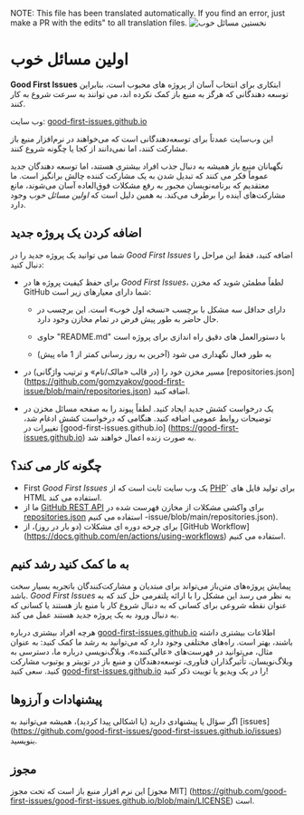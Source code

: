 NOTE: This file has been translated automatically. If you find an error, just make a PR with the edits" to all translation files.
![نخستین مسائل خوب](../assets/github/social-preview.png)

# اولین مسائل خوب

**Good First Issues** ابتکاری برای انتخاب آسان از پروژه های محبوب است، بنابراین توسعه دهندگانی که هرگز به منبع باز کمک نکرده اند، می توانند به سرعت شروع به کار کنند.

وب سایت: [good-first-issues.github.io](https://good-first-issues.github.io)

این وب‌سایت عمدتاً برای توسعه‌دهندگانی است که می‌خواهند در نرم‌افزار منبع باز مشارکت کنند، اما نمی‌دانند از کجا یا چگونه شروع کنند.

نگهبانان منبع باز همیشه به دنبال جذب افراد بیشتری هستند، اما توسعه دهندگان جدید عموماً فکر می کنند که تبدیل شدن به یک مشارکت کننده چالش برانگیز است. ما معتقدیم که برنامه‌نویسان مجبور به رفع مشکلات فوق‌العاده آسان می‌شوند، مانع مشارکت‌های آینده را برطرف می‌کند. به همین دلیل است که *اولین مسائل خوب* وجود دارد.

## اضافه کردن یک پروژه جدید

شما می توانید یک پروژه جدید را در *Good First Issues* اضافه کنید، فقط این مراحل را دنبال کنید:

- برای حفظ کیفیت پروژه ها در *Good First Issues*، لطفاً مطمئن شوید که مخزن GitHub شما دارای معیارهای زیر است:

     - دارای حداقل سه مشکل با برچسب «نسخه اول خوب» است. این برچسب در حال حاضر به طور پیش فرض در تمام مخازن وجود دارد.

     - حاوی "README.md" با دستورالعمل های دقیق راه اندازی برای پروژه است

     - به طور فعال نگهداری می شود (آخرین به روز رسانی کمتر از 1 ماه پیش)

- مسیر مخزن خود را (در قالب «مالک/نام» و ترتیب واژگانی) در [repositories.json] (https://github.com/gomzyakov/good-first-issue/blob/main/repositories.json) اضافه کنید.

- یک درخواست کشش جدید ایجاد کنید. لطفاً پیوند را به صفحه مسائل مخزن در توضیحات روابط عمومی اضافه کنید. هنگامی که درخواست کشش ادغام شد، تغییرات در [good-first-issues.github.io] (https://good-first-issues.github.io) به صورت زنده اعمال خواهند شد.

## چگونه کار می کند؟

- First *Good First Issues* یک وب سایت ثابت است که از [PHP](https://www.php.net)` برای تولید فایل های HTML استفاده می کند.
- ما از [GitHub REST API](https://docs.github.com/en/rest) برای واکشی مشکلات از مخازن فهرست شده در [repositories.json](https://github.com/gomzyakov/good-first) استفاده می کنیم -issue/blob/main/repositories.json).
- برای چرخه دوره ای مشکلات (دو بار در روز)، از [GitHub Workflow] (https://docs.github.com/en/actions/using-workflows) استفاده می کنیم.

## به ما کمک کنید رشد کنیم

پیمایش پروژه‌های متن‌باز می‌تواند برای مبتدیان و مشارکت‌کنندگان باتجربه بسیار سخت باشد. *Good First Issues* به نظر می رسد این مشکل را با ارائه پلتفرمی حل کند که به عنوان نقطه شروعی برای کسانی که به دنبال شروع کار با منبع باز هستند یا کسانی که به دنبال ورود به یک پروژه جدید هستند عمل می کند.

هرچه افراد بیشتری درباره [good-first-issues.github.io](https://good-first-issues.github.io) اطلاعات بیشتری داشته باشند، بهتر است. راه‌های مختلفی وجود دارد که می‌توانید به رشد ما کمک کنید: به عنوان مثال، می‌توانید در فهرست‌های «عالی‌کننده»، وبلاگ‌نویسی درباره ما، دسترسی به وبلاگ‌نویسان، تأثیرگذاران فناوری، توسعه‌دهندگان و منبع باز در توییتر و یوتیوب مشارکت کنید. سعی کنید [good-first-issues.github.io](https://good-first-issues.github.io) را در یک ویدیو یا توییت ذکر کنید!

## پیشنهادات و آرزوها

اگر سؤال یا پیشنهادی دارید (یا اشکالی پیدا کردید)، همیشه می‌توانید به [issues] (https://github.com/good-first-issues/good-first-issues.github.io/issues) بنویسید.

## مجوز

این نرم افزار منبع باز است که تحت مجوز [مجوز MIT] (https://github.com/good-first-issues/good-first-issues.github.io/blob/main/LICENSE) است.
